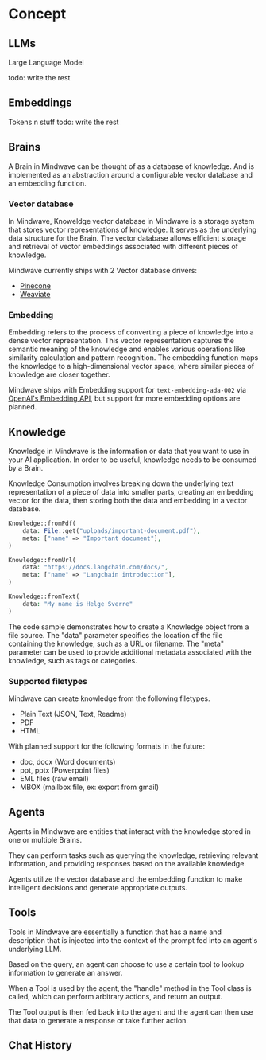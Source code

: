 # Concept

## LLMs

Large Language Model

todo: write the rest

## Embeddings

Tokens n stuff
todo: write the rest

## Brains

A Brain in Mindwave can be thought of as a database of knowledge. And is implemented as an abstraction around a
configurable vector
database and an embedding function.

### Vector database

In Mindwave, Knoweldge vector database in Mindwave is a storage system that stores vector representations of knowledge.
It serves as the
underlying data structure for the Brain. The vector database allows efficient storage and retrieval of vector embeddings
associated with different pieces of knowledge.

Mindwave currently ships with 2 Vector database drivers:

-   [Pinecone](https://www.pinecone.io/)
-   [Weaviate](https://weaviate.io/)

### Embedding

Embedding refers to the process of converting a piece of knowledge into a dense vector representation. This vector
representation captures the semantic meaning of the knowledge and enables various operations like similarity calculation
and pattern recognition. The embedding function maps the knowledge to a high-dimensional vector space, where similar
pieces of knowledge are closer together.

Mindwave ships with Embedding support for `text-embedding-ada-002`
via [OpenAI's Embedding API](https://platform.openai.com/docs/guides/embeddings/), but support for more
embedding options are planned.

## Knowledge

Knowledge in Mindwave is the information or data that you want to use in your AI application. In order to be useful,
knowledge needs to be consumed by a Brain.

Knowledge Consumption involves breaking down the underlying text representation of a piece of data into smaller
parts, creating an embedding vector for the data, then storing both the data and embedding in a vector database.

```php
Knowledge::fromPdf(
    data: File::get("uploads/important-document.pdf"),
    meta: ["name" => "Important document"],
)

Knowledge::fromUrl(
    data: "https://docs.langchain.com/docs/",
    meta: ["name" => "Langchain introduction"],
)

Knowledge::fromText(
    data: "My name is Helge Sverre"
)
```

The code sample demonstrates how to create a Knowledge object from a file source. The "data" parameter specifies the
location of the file containing the knowledge, such as a URL or filename. The "meta" parameter can be used to provide
additional metadata associated with the knowledge, such as tags or categories.

### Supported filetypes

Mindwave can create knowledge from the following filetypes.

-   Plain Text (JSON, Text, Readme)
-   PDF
-   HTML

With planned support for the following formats in the future:

-   doc, docx (Word documents)
-   ppt, pptx (Powerpoint files)
-   EML files (raw email)
-   MBOX (mailbox file, ex: export from gmail)

## Agents

Agents in Mindwave are entities that interact with the knowledge stored in one or multiple Brains.

They can perform tasks such as querying the knowledge, retrieving relevant information, and providing responses based on
the available knowledge.

Agents utilize the vector database and the embedding function to make intelligent decisions and generate appropriate
outputs.

## Tools

Tools in Mindwave are essentially a function that has a name and description that is injected into the context of the
prompt fed into an agent's underlying LLM.

Based on the query, an agent can choose to use a certain tool to lookup information to generate an answer.

When a Tool is used by the agent, the "handle" method in the Tool class is called, which can perform arbitrary actions,
and return an output.

The Tool output is then fed back into the agent and the agent can then use that data to generate a response or take
further action.

## Chat History
